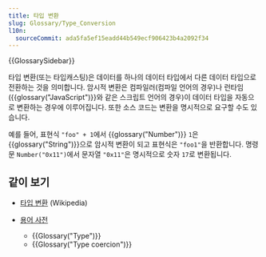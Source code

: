 ```yaml
---
title: 타입 변환
slug: Glossary/Type_Conversion
l10n:
  sourceCommit: ada5fa5ef15eadd44b549ecf906423b4a2092f34
---
```


{{GlossarySidebar}}

타입 변환(또는 타입캐스팅)은 데이터를 하나의 데이터 타입에서 다른 데이터 타입으로 전환하는 것을 의미합니다. 암시적 변환은 컴파일러(컴파일 언어의 경우)나 런타임({{glossary("JavaScript")}}와 같은 스크립트 언어의 경우)이 데이터 타입을 자동으로 변환하는 경우에 이루어집니다. 또한 소스 코드는 변환을 명시적으로 요구할 수도 있습니다.

예를 들어, 표현식 `"foo" + 1`에서 {{glossary("Number")}} `1`은 {{glossary("String")}}으로 암시적 변환이 되고 표현식은 `"foo1"`을 반환합니다. 명령문 `Number("0x11")`에서 문자열 `"0x11"`은 명시적으로 숫자 `17`로 변환됩니다.

## 같이 보기

- [타입 변환](https://en.wikipedia.org/wiki/Type_conversion) (Wikipedia)
- [용어 사전](/ko/docs/Glossary)

  - {{Glossary("Type")}}
  - {{Glossary("Type coercion")}}
